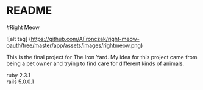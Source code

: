 # README

#Right Meow

![alt tag]
(https://github.com/AFronczak/right-meow-oauth/tree/master/app/assets/images/rightmeow.png)


This is the final project for The Iron Yard. My idea for this project came from being a pet owner and trying to find care for different kinds of animals.

ruby 2.3.1
<br />
rails 5.0.0.1

